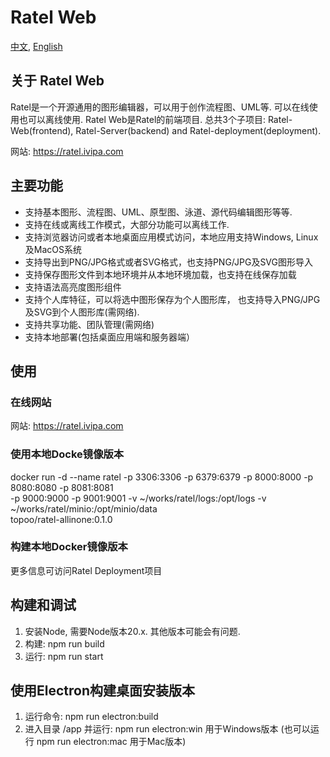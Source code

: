 # Ratel Web

[中文](README-CN.md), [English](README.md)

## 关于 Ratel Web

Ratel是一个开源通用的图形编辑器，可以用于创作流程图、UML等. 可以在线使用也可以离线使用. Ratel Web是Ratel的前端项目. 总共3个子项目: Ratel-Web(frontend), Ratel-Server(backend) and Ratel-deployment(deployment).

网站: <https://ratel.ivipa.com>

## 主要功能

- 支持基本图形、流程图、UML、原型图、泳道、源代码编辑图形等等.
- 支持在线或离线工作模式，大部分功能可以离线工作.
- 支持浏览器访问或者本地桌面应用模式访问，本地应用支持Windows, Linux及MacOS系统
- 支持导出到PNG/JPG格式或者SVG格式，也支持PNG/JPG及SVG图形导入
- 支持保存图形文件到本地环境并从本地环境加载，也支持在线保存加载
- 支持语法高亮度图形组件
- 支持个人库特征，可以将选中图形保存为个人图形库， 也支持导入PNG/JPG及SVG到个人图形库(需网络).
- 支持共享功能、团队管理(需网络)
- 支持本地部署(包括桌面应用端和服务器端）

## 使用

### 在线网站

网站: <https://ratel.ivipa.com>

### 使用本地Docke镜像版本

docker run -d --name ratel -p 3306:3306 -p 6379:6379 -p 8000:8000 -p 8080:8080 -p 8081:8081 \
 -p 9000:9000 -p 9001:9001 -v ~/works/ratel/logs:/opt/logs -v ~/works/ratel/minio:/opt/minio/data \
 topoo/ratel-allinone:0.1.0

### 构建本地Docker镜像版本

更多信息可访问Ratel Deployment项目

## 构建和调试

1. 安装Node, 需要Node版本20.x. 其他版本可能会有问题.
2. 构建: npm run build
3. 运行: npm run start

## 使用Electron构建桌面安装版本

1. 运行命令: npm run electron:build
2. 进入目录 /app 并运行: npm run electron:win 用于Windows版本 (也可以运行 npm run electron:mac 用于Mac版本)
